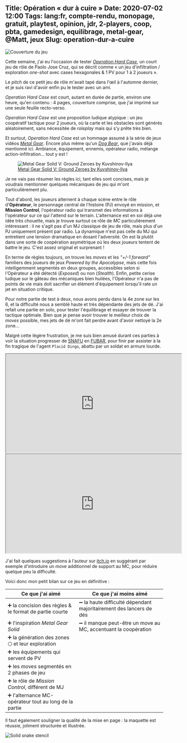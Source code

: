 Title: Opération « dur à cuire »
Date: 2020-07-02 12:00
Tags: lang:fr, compte-rendu, monopage, gratuit, playtest, opinion, jdr, 2-players, coop, pbta, gamedesign, equilibrage, metal-gear, @Matt, jeux
Slug: operation-dur-a-cuire
---

![Couverture du jeu](images/2020/07/OperationHardCase.jpg)

Cette semaine, j'ai eu l'occasion de tester [_Operation Hard Case_](https://paolojcruz.itch.io/operation-hard-case),
un court jeu de rôle de Paolo Jose Cruz, qui se décrit comme « un jeu d'infiltration / exploration _one-shot_ avec cases hexagonales & 1 PV pour 1 à 2 joueurs ».

Le _pitch_ de ce petit jeu de rôle m'avait tapé dans l'œil à l'automne dernier,
et je suis ravi d'avoir enfin pu le tester avec un ami.

_Operation Hard Case_ est court, autant en durée de partie, environ une heure, qu'en contenu :
4 pages, couverture comprise, que j'ai imprimé sur une seule feuille recto-verso.

_Operation Hard Case_ est une proposition ludique atypique :
un jeu coopératif tactique pour 2 joueurs,
où la carte et les obstacles sont générés aléatoirement,
sans nécessitée de _roleplay_ mais qui s'y prête très bien.

Et surtout, _Operation Hard Case_ est un hommage assumé à la série de jeux vidéos [_Metal Gear_](https://fr.wikipedia.org/wiki/Metal_Gear_(s%C3%A9rie_de_jeux_vid%C3%A9o)).
Encore plus même qu'un [_Dog Bear_](dog-bear.html), que j'avais déjà mentionné ici.
Ambiance, équipement, ennemis, opérateur radio, mélange action-infiltration... tout y est !

<figure>
  <img alt="Metal Gear Solid V: Ground Zeroes by Kuvshinov-Ilya" src="images/2020/07/Metal-Gear-Solid-V-Ground-Zeroes-by-Kuvshinov-Ilya.jpg">
  <figcaption><a href="https://www.deviantart.com/kuvshinov-ilya/art/Metal-Gear-Solid-V-Ground-Zeroes-442118095">Metal Gear Solid V: Ground Zeroes by Kuvshinov-Ilya</a></figcaption>
</figure>

Je ne vais pas résumer les règles ici, tant elles sont concises,
mais je voudrais mentionner quelques mécaniques de jeu qui m'ont particulièrement plu.

Tout d'abord, les joueurs alternent à chaque scène entre le rôle d'**Opérateur**,
le personnage central de l'histoire (PJ) envoyé en mission,
et **Mission Control**, l'opérateur radio qui transmet des informations à l'opérateur
sur ce qui l'attend sur le terrain.
L'alternance est en soi déjà une idée très chouette,
mais je trouve surtout ce rôle de _MC_ particulièrement intéressant :
il ne s'agit pas d'un MJ classique de jeu de rôle,
mais plus d'un PJ uniquement présent par radio.
La dynamique n'est pas celle du MJ qui entretient une tension dramatique en dosant l'adversité.
On est là plutôt dans une sorte de coopération asymétrique où les deux joueurs tentent de battre le jeu.
C'est assez original et surprenant !

En terme de règles toujours, on trouve les _moves_ et les _"+/-1 forward"_ familiers des joueurs de jeux _Powered by the Apocalypse_,
mais cette fois intelligemment segmentés en deux groupes,
accessibles selon si l'Opérateur a été détecté (_Exposed_) ou non (_Stealth_).
Enfin, petite cerise ludique sur le gâteau des mécaniques bien huilées,
l'Opérateur n'a pas de points de vie mais doit sacrifier un élément d'équipement lorsqu'il rate un jet en situation critique.

Pour notre partie de test à deux, nous avons perdu dans la 4e zone sur les 6,
et la difficulté nous a semblé haute et très dépendante des jets de dé.
J'ai refait une partie en solo, pour tester l'équilibrage et essayer de trouver la tactique optimale.
Bien que je pense avoir trouver le meilleur choix de _moves_ possible, mes jets de dé m'ont fait perdre avant d'avoir nettoyé la 2e zone...

Malgré cette légère frustration, je me suis bien amusé durant ces parties à voir la situation progresser
de [SNAFU](https://en.wikipedia.org/wiki/List_of_military_slang_terms#SNAFU) en [FUBAR](https://en.wikipedia.org/wiki/List_of_military_slang_terms#FUBAR),
pour finir par assister à la fin tragique de l'agent `Placid Dingo`,
abattu par un soldat en armure lourde.

<iframe width="560" height="315" src="https://www.youtube.com/embed/AShPXGlbvbE" allowfullscreen></iframe>

<iframe width="560" height="315" src="https://www.youtube.com/embed/sT8m1Rk0oCU" allowfullscreen></iframe>

J'ai fait quelques suggestions à l'auteur sur [itch.io](https://paolojcruz.itch.io/operation-hard-case)
en suggérant par exemple d'introduire un _move_ additionnel de support au MC, pour réduire quelque peu la difficulté.

Voici donc mon petit bilan sur ce jeu en définitive :

Ce que j'ai aimé                                          | Ce que j'ai moins aimé
----------------------------------------------------------|-
➕ la concision des règles & le format de partie courte   | ➖ la haute difficulté dépendant majoritairement des lancers de dés
➕ l'inspiration _Metal Gear Solid_                       | ➖ il manque peut-être un move au MC, accentuant la coopération
➕ la génération des zones ⬡ et leur exploration          |
➕ les équipements qui servent de PV                      |
➕ les _moves_ segmentés en 2 phases de jeu               |
➕ le rôle de _Mission Control_, différent de MJ          |
➕ l'alternance MC-opérateur tout au long de la partie    |

Il faut également souligner la qualité de la mise en page :
la maquette est réussie, joliment structurée et illustrée.

![Solid snake stencil](images/2020/07/solid-snake-stencil.jpg)

<style>
article iframe {
  display: block;
  margin: 1rem auto;
}
</style>

